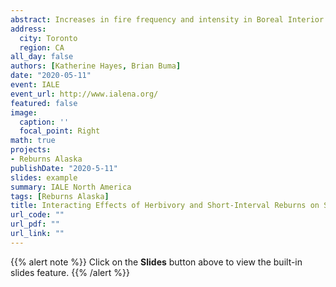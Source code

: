 ```yaml
---
abstract: Increases in fire frequency and intensity in Boreal Interior Alaska have led to shifts in successional trajectories in black spruce (Picea mariana) dominated communities. Short-interval fires (< 15 years) specifically disfavor local black spruce populations immediately post-fire but the longevity of resulting emergent deciduous communities remains to be seen. Herbivory is one of several factors that can influence long-term post-fire successional trajectories of black spruce stands in Interior Alaska after the initial disturbance - browsing by moose or snowshoe hare can suppress regeneration of black spruce, particularly in stands dominated by a deciduous overstory. What remains unclear however, is the role of moose and hare browsing on emerging deciduous communities specifically in reburned stands (whether conifer or deciduous). Understanding and predicting future successional trends in the boreal requires a functional understanding of the effect of moose and hare herbivory on both black spruce and deciduous recruitment, growth rates and survival. To investigate the interaction of herbivory pressure and short-interval reburning, we evaluated browse intensity, herbivore presence and browsing preference in (originally) black spruce stands that have burned in one, two or three short intervals in two locations of Interior Alaska. We compared the effect of herbivore pressure of both moose and hare on tree, sapling and seedling species presence, density and abundance in reburned stands. We present initial results of browse intensity, herbivore presence and browsing preference and the results of the modeled effect of herbivore pressure on regenerating reburn communities. This work will help inform landscape-scale predictions of future successional trajectories within reburned Boreal Interior Alaska and add to our understanding of the interaction between disturbances and herbivore pressure in forested ecosystems.
address:
  city: Toronto
  region: CA
all_day: false
authors: [Katherine Hayes, Brian Buma]
date: "2020-05-11"
event: IALE
event_url: http://www.ialena.org/
featured: false
image:
  caption: ''
  focal_point: Right
math: true
projects:
- Reburns Alaska
publishDate: "2020-5-11"
slides: example
summary: IALE North America
tags: [Reburns Alaska]
title: Interacting Effects of Herbivory and Short-Interval Reburns on Successional trajectories in Boreal Interior Alaska
url_code: ""
url_pdf: ""
url_link: ""
---
```


{{% alert note %}}
Click on the **Slides** button above to view the built-in slides feature.
{{% /alert %}}


